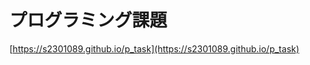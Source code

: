 <!-- # p_task -->
# プログラミング課題

[https://s2301089.github.io/p_task](https://s2301089.github.io/p_task)